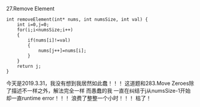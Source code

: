 27.Remove Element
```
int removeElement(int* nums, int numsSize, int val) {
    int i=0,j=0;
    for(i;i<numsSize;i++)
    {
        if(nums[i]!=val)
        {
            nums[j++]=nums[i];
        }
    }
    return j;
}
```
今天是2019.3.31，我没有想到我居然如此蠢！！！
这道题和283.Move Zeroes除了描述不一样之外，解法完全一样
而愚蠢的我 一直在纠结于j从numsSize-1开始却一直runtime error！！！
浪费了整整一个小时！！！
枯了！